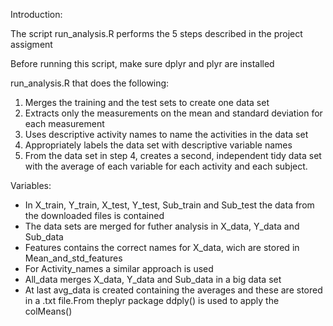 Introduction:

The script run_analysis.R performs the 5 steps described in the project assigment

Before running this script, make sure dplyr and plyr are installed

run_analysis.R that does the following:
1. Merges the training and the test sets to create one data set
2. Extracts only the measurements on the mean and standard deviation for each measurement
3. Uses descriptive activity names to name the activities in the data set
4. Appropriately labels the data set with descriptive variable names
5. From the data set in step 4, creates a second, independent tidy data set with the average 
   of each variable for each activity and each subject.

Variables:

- In X_train, Y_train, X_test, Y_test, Sub_train and Sub_test the data from the downloaded files is contained
- The data sets are merged for futher analysis in X_data, Y_data and Sub_data
- Features contains the correct names for X_data, wich are stored in Mean_and_std_features
- For Activity_names a similar approach is used
- All_data merges X_data, Y_data and Sub_data in a big data set
- At last avg_data is created containing the averages and these are stored in a .txt file.From theplyr package ddply() is used to apply the colMeans()

